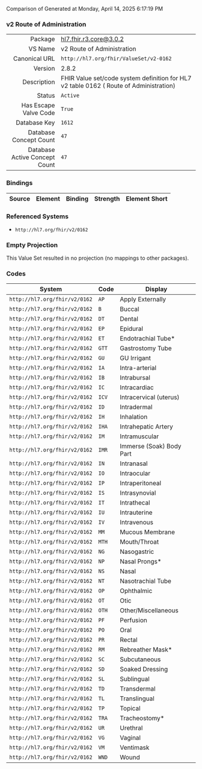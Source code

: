 Comparison of 
Generated at Monday, April 14, 2025 6:17:19 PM

### v2 Route of Administration

|      |     |
| ---: | --- |
| Package | hl7.fhir.r3.core@3.0.2 |
| VS Name | v2 Route of Administration |
| Canonical URL | `http://hl7.org/fhir/ValueSet/v2-0162` |
| Version | 2.8.2 |
| Description | FHIR Value set/code system definition for HL7 v2 table 0162 ( Route of Administration) |
| Status | `Active` |
| Has Escape Valve Code | `True` |
| Database Key | `1612` |
| Database Concept Count | `47` |
| Database Active Concept Count | `47` |
### Bindings

| Source | Element | Binding | Strength | Element Short |
| ------ | ------- | ------- | -------- | ------------- |

### Referenced Systems

* `http://hl7.org/fhir/v2/0162`
### Empty Projection

This Value Set resulted in no projection (no mappings to other packages).

### Codes

| System | Code | Display |
| ------ | ---- | ------- |
| `http://hl7.org/fhir/v2/0162` | `AP` | Apply Externally |
| `http://hl7.org/fhir/v2/0162` | `B` | Buccal |
| `http://hl7.org/fhir/v2/0162` | `DT` | Dental |
| `http://hl7.org/fhir/v2/0162` | `EP` | Epidural |
| `http://hl7.org/fhir/v2/0162` | `ET` | Endotrachial Tube* |
| `http://hl7.org/fhir/v2/0162` | `GTT` | Gastrostomy Tube |
| `http://hl7.org/fhir/v2/0162` | `GU` | GU Irrigant |
| `http://hl7.org/fhir/v2/0162` | `IA` | Intra-arterial |
| `http://hl7.org/fhir/v2/0162` | `IB` | Intrabursal |
| `http://hl7.org/fhir/v2/0162` | `IC` | Intracardiac |
| `http://hl7.org/fhir/v2/0162` | `ICV` | Intracervical (uterus) |
| `http://hl7.org/fhir/v2/0162` | `ID` | Intradermal |
| `http://hl7.org/fhir/v2/0162` | `IH` | Inhalation |
| `http://hl7.org/fhir/v2/0162` | `IHA` | Intrahepatic Artery |
| `http://hl7.org/fhir/v2/0162` | `IM` | Intramuscular |
| `http://hl7.org/fhir/v2/0162` | `IMR` | Immerse (Soak) Body Part |
| `http://hl7.org/fhir/v2/0162` | `IN` | Intranasal |
| `http://hl7.org/fhir/v2/0162` | `IO` | Intraocular |
| `http://hl7.org/fhir/v2/0162` | `IP` | Intraperitoneal |
| `http://hl7.org/fhir/v2/0162` | `IS` | Intrasynovial |
| `http://hl7.org/fhir/v2/0162` | `IT` | Intrathecal |
| `http://hl7.org/fhir/v2/0162` | `IU` | Intrauterine |
| `http://hl7.org/fhir/v2/0162` | `IV` | Intravenous |
| `http://hl7.org/fhir/v2/0162` | `MM` | Mucous Membrane |
| `http://hl7.org/fhir/v2/0162` | `MTH` | Mouth/Throat |
| `http://hl7.org/fhir/v2/0162` | `NG` | Nasogastric |
| `http://hl7.org/fhir/v2/0162` | `NP` | Nasal Prongs* |
| `http://hl7.org/fhir/v2/0162` | `NS` | Nasal |
| `http://hl7.org/fhir/v2/0162` | `NT` | Nasotrachial Tube |
| `http://hl7.org/fhir/v2/0162` | `OP` | Ophthalmic |
| `http://hl7.org/fhir/v2/0162` | `OT` | Otic |
| `http://hl7.org/fhir/v2/0162` | `OTH` | Other/Miscellaneous |
| `http://hl7.org/fhir/v2/0162` | `PF` | Perfusion |
| `http://hl7.org/fhir/v2/0162` | `PO` | Oral |
| `http://hl7.org/fhir/v2/0162` | `PR` | Rectal |
| `http://hl7.org/fhir/v2/0162` | `RM` | Rebreather Mask* |
| `http://hl7.org/fhir/v2/0162` | `SC` | Subcutaneous |
| `http://hl7.org/fhir/v2/0162` | `SD` | Soaked Dressing |
| `http://hl7.org/fhir/v2/0162` | `SL` | Sublingual |
| `http://hl7.org/fhir/v2/0162` | `TD` | Transdermal |
| `http://hl7.org/fhir/v2/0162` | `TL` | Translingual |
| `http://hl7.org/fhir/v2/0162` | `TP` | Topical |
| `http://hl7.org/fhir/v2/0162` | `TRA` | Tracheostomy* |
| `http://hl7.org/fhir/v2/0162` | `UR` | Urethral |
| `http://hl7.org/fhir/v2/0162` | `VG` | Vaginal |
| `http://hl7.org/fhir/v2/0162` | `VM` | Ventimask |
| `http://hl7.org/fhir/v2/0162` | `WND` | Wound |
